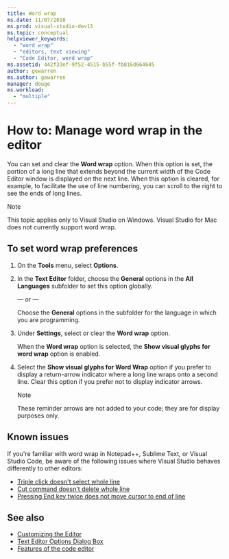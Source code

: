 ```yaml
---
title: Word wrap
ms.date: 11/07/2018
ms.prod: visual-studio-dev15
ms.topic: conceptual
helpviewer_keywords:
  - "word wrap"
  - "editors, text viewing"
  - "Code Editor, word wrap"
ms.assetid: 442f33ef-9f52-4515-b55f-fb816d664645
author: gewarren
ms.author: gewarren
manager: douge
ms.workload:
  - "multiple"
---
```

# How to: Manage word wrap in the editor

You can set and clear the **Word wrap** option. When this option is set, the portion of a long line that extends beyond the current width of the Code Editor window is displayed on the next line. When this option is cleared, for example, to facilitate the use of line numbering, you can scroll to the right to see the ends of long lines.

> [!NOTE]
> This topic applies only to Visual Studio on Windows. Visual Studio for Mac does not currently support word wrap.

## To set word wrap preferences

1.  On the **Tools** menu, select **Options**.

2.  In the **Text Editor** folder, choose the **General** options in the **All Languages** subfolder to set this option globally.

     — or —

     Choose the **General** options in the subfolder for the language in which you are programming.

3.  Under **Settings**, select or clear the **Word wrap** option.

     When the **Word wrap** option is selected, the **Show visual glyphs for word wrap** option is enabled.

4.  Select the **Show visual glyphs for Word Wrap** option if you prefer to display a return-arrow indicator where a long line wraps onto a second line. Clear this option if you prefer not to display indicator arrows.

    > [!NOTE]
    > These reminder arrows are not added to your code; they are for display purposes only.

## Known issues

If you're familiar with word wrap in Notepad++, Sublime Text, or Visual Studio Code, be aware of the following issues where Visual Studio behaves differently to other editors:

* [Triple click doesn't select whole line](https://developercommunity.visualstudio.com/content/problem/268989/triple-click-doesnt-select-whole-line-when-word-wr.html)
* [Cut command doesn't delete whole line](https://developercommunity.visualstudio.com/content/problem/138259/cut-command-should-delete-logical-line.html)
* [Pressing End key twice does not move cursor to end of line](https://developercommunity.visualstudio.com/content/problem/138274/pressing-end-key-twice-should-move-cursor-to-end-o.html)

## See also

- [Customizing the Editor](../../ide/customizing-the-editor.md)
- [Text Editor Options Dialog Box](../../ide/reference/text-editor-options-dialog-box.md)
- [Features of the code editor](../../ide/writing-code-in-the-code-and-text-editor.md)

